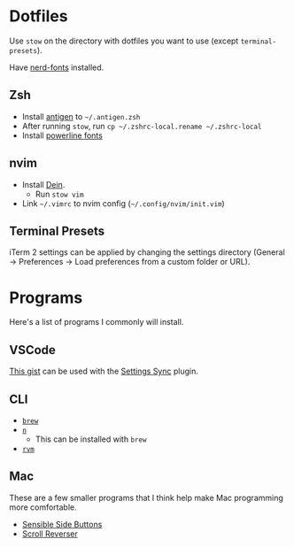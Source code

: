 # Dotfiles

Use `stow` on the directory with dotfiles you want to use (except `terminal-presets`).

Have [nerd-fonts](https://github.com/ryanoasis/nerd-fonts) installed.

## Zsh

* Install [antigen](https://github.com/zsh-users/antigen) to `~/.antigen.zsh`
* After running `stow`, run `cp ~/.zshrc-local.rename ~/.zshrc-local`
* Install [powerline fonts](https://github.com/powerline/fonts)

## nvim

* Install [Dein](https://github.com/Shougo/dein.vim).
	* Run `stow vim`
* Link `~/.vimrc` to nvim config (`~/.config/nvim/init.vim`)

## Terminal Presets

iTerm 2 settings can be applied by changing the settings directory
(General -> Preferences -> Load preferences from a custom folder or URL).

# Programs

Here's a list of programs I commonly will install.

## VSCode

[This gist](https://gist.github.com/NRauh/dfc127a60242d9b110ca355cbb0440f0) can be used with the [Settings Sync](https://marketplace.visualstudio.com/items?itemName=Shan.code-settings-sync) plugin.

## CLI

- [`brew`](https://brew.sh/)
- [`n`](https://github.com/tj/n)
  - This can be installed with `brew`
- [`rvm`](https://rvm.io/)

## Mac

These are a few smaller programs that I think help make Mac programming more comfortable.

* [Sensible Side Buttons](https://sensible-side-buttons.archagon.net/)
* [Scroll Reverser](https://pilotmoon.com/scrollreverser/)
